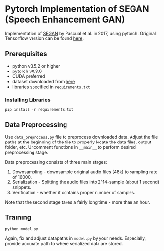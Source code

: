 # Pytorch Implementation of SEGAN (Speech Enhancement GAN)
Implementation of [SEGAN](https://arxiv.org/abs/1703.09452) by Pascual et al. in 2017, using pytorch.
Original Tensorflow version can be found [here](https://github.com/santi-pdp/segan).

## Prerequisites

- python v3.5.2 or higher
- pytorch v0.3.0
- CUDA preferred
- dataset downloaded from [here](https://datashare.is.ed.ac.uk/handle/10283/2791)
- libraries specified in `requirements.txt`

### Installing Libraries

`pip install -r requirements.txt`

## Data Preprocessing

Use `data_preprocess.py` file to preprocess downloaded data. 
Adjust the file paths at the beginning of the file to properly locate the data files, output folder, etc.
Uncomment functions in `__main__` to perform desired preprocessing stage.

Data preprocessing consists of three main stages:
1. Downsampling - downsample original audio files (48k) to sampling rate of 16000.
2. Serialization - Splitting the audio files into 2^14-sample (about 1 second) snippets.
3. Verification - whether it contains proper number of samples.

Note that the second stage takes a fairly long time - more than an hour.

## Training

`python model.py`

Again, fix and adjust datapaths in `model.py` by your needs.
Especially, provide accurate path to where serialized data are stored.
